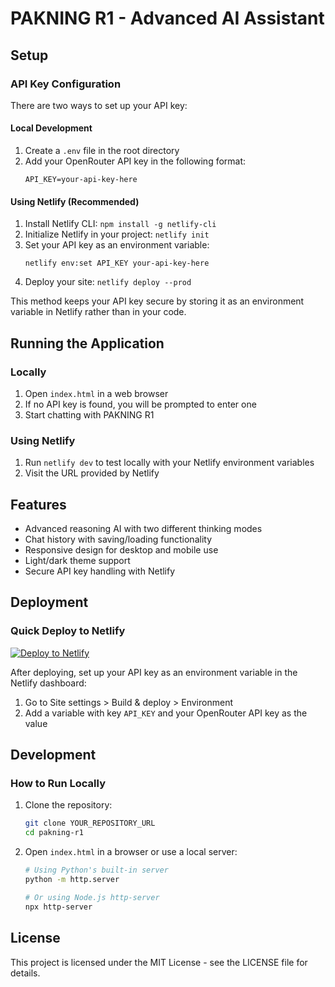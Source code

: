 # PAKNING R1 - Advanced AI Assistant

## Setup

### API Key Configuration

There are two ways to set up your API key:

#### Local Development
1. Create a `.env` file in the root directory
2. Add your OpenRouter API key in the following format:
   ```
   API_KEY=your-api-key-here
   ```

#### Using Netlify (Recommended)
1. Install Netlify CLI: `npm install -g netlify-cli`
2. Initialize Netlify in your project: `netlify init`
3. Set your API key as an environment variable: 
   ```
   netlify env:set API_KEY your-api-key-here
   ```
4. Deploy your site: `netlify deploy --prod`

This method keeps your API key secure by storing it as an environment variable in Netlify rather than in your code.

## Running the Application

### Locally
1. Open `index.html` in a web browser
2. If no API key is found, you will be prompted to enter one
3. Start chatting with PAKNING R1

### Using Netlify
1. Run `netlify dev` to test locally with your Netlify environment variables
2. Visit the URL provided by Netlify

## Features

- Advanced reasoning AI with two different thinking modes
- Chat history with saving/loading functionality 
- Responsive design for desktop and mobile use
- Light/dark theme support
- Secure API key handling with Netlify

## Deployment

### Quick Deploy to Netlify

[![Deploy to Netlify](https://www.netlify.com/img/deploy/button.svg)](https://app.netlify.com/start/deploy?repository=YOUR_REPOSITORY_URL)

After deploying, set up your API key as an environment variable in the Netlify dashboard:
1. Go to Site settings > Build & deploy > Environment
2. Add a variable with key `API_KEY` and your OpenRouter API key as the value

## Development

### How to Run Locally

1. Clone the repository:
   ```bash
   git clone YOUR_REPOSITORY_URL
   cd pakning-r1
   ```

2. Open `index.html` in a browser or use a local server:
   ```bash
   # Using Python's built-in server
   python -m http.server
   
   # Or using Node.js http-server
   npx http-server
   ```

## License

This project is licensed under the MIT License - see the LICENSE file for details. 